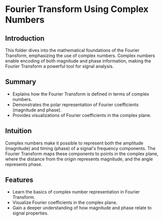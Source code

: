 # Fourier Transform Using Complex Numbers

## Introduction
This folder dives into the mathematical foundations of the Fourier Transform, emphasizing the use of complex numbers. Complex numbers enable encoding of both magnitude and phase information, making the Fourier Transform a powerful tool for signal analysis.

## Summary
- Explains how the Fourier Transform is defined in terms of complex numbers.
- Demonstrates the polar representation of Fourier coefficients (magnitude and phase).
- Provides visualizations of Fourier coefficients in the complex plane.

## Intuition
Complex numbers make it possible to represent both the amplitude (magnitude) and timing (phase) of a signal's frequency components. The Fourier Transform maps these components to points in the complex plane, where the distance from the origin represents magnitude, and the angle represents phase.

## Features
- Learn the basics of complex number representation in Fourier Transform.
- Visualize Fourier coefficients in the complex plane.
- Gain a deeper understanding of how magnitude and phase relate to signal properties.

